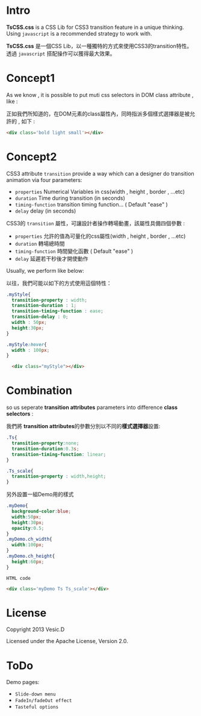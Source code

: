 Intro
=====
**TsCSS.css** is a CSS Lib for CSS3 transition feature in a unique thinking.
Using `javascript` is a recommended strategy to work with.

**TsCSS.css** 是一個CSS Lib，以一種獨特的方式來使用CSS3的transition特性。透過 `javascript` 搭配操作可以獲得最大效果。

Concept1
========
As we know , it is possible to put muti css selectors in DOM class attribute , like :

正如我們所知道的，在DOM元素的class屬性內，同時指派多個樣式選擇器是被允許的 , 如下 :
```html
<div class='bold light small'></div>
```

Concept2
========
CSS3 attribute `transition` provide a way which can a  designer do transition animation via four parameters:
- `properties` Numerical Variables in css(width , height , border , ...etc)
- `duration`  Time during transition (in seconds)
- `timing-function` transition timing function... ( Default "ease" )
- `delay` delay (in seconds)

CSS3的 `transition` 屬性，可讓設計者操作轉場動畫，該屬性具備四個參數 : 
- `properties` 允許的值為可量化的css屬性(width , height , border , ...etc)
- `duration`  轉場總時間
- `timing-function` 時間變化函數 ( Default "ease" )
- `delay` 延遲若干秒後才開使動作

Usually, we perform like below:

以往，我們可能以如下的方式使用這個特性：

```css
.myStyle{
  transition-property : width;
  transition-duration : 1;
  transition-timing-function : ease;
  transition-delay : 0;
  width : 50px;
  height:30px;
}

.myStyle:hover{
  width : 100px;
}
```
```html
  <div class="myStyle"></div>
```

Combination
===========
so us seperate **transition attributes** parameters into difference **class selectors** :

我們將 **transition attributes**的參數分別以不同的**樣式選擇器**設置:

```css
.Ts{
  transition-property:none;
  transition-duration:0.3s;
  transition-timing-function: linear;
}

.Ts_scale{
  transition-property : width,height;
}

```
另外設置一組Demo用的樣式

```css
.myDemo{
  background-color:blue;
  width:50px;
  height:30px;
  opacity:0.5;
}
.myDemo.ch_width{
  width:100px;
}
.myDemo.ch_height{
  height:60px;
}

```

`HTML code`

```html
<div class='myDemo Ts Ts_scale'></div>
```
License
=======
Copyright 2013 Vesic.D

Licensed under the Apache License, Version 2.0.

ToDo
=====
Demo pages:
- `Slide-down menu`
- `FadeIn/fadeOut effect`
- `Tasteful options`

